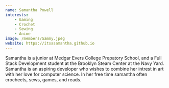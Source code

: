 ```yaml
---
name: Samantha Powell
interests: 
    - Gaming
    - Crochet
    - Sewing
    - Anime
image: /members/Sammy.jpeg
website: https://itsasamantha.github.io
---
```


Samantha is a junior at Medgar Evers College Prepatory School, and a Full Stack Development student at the Brooklyn Steam Center at the Navy Yard. Samantha is an aspiring developer who wishes to combine her intrest in art with her love for computer science. In her free time samantha often crocheets, sews, games, and reads.

